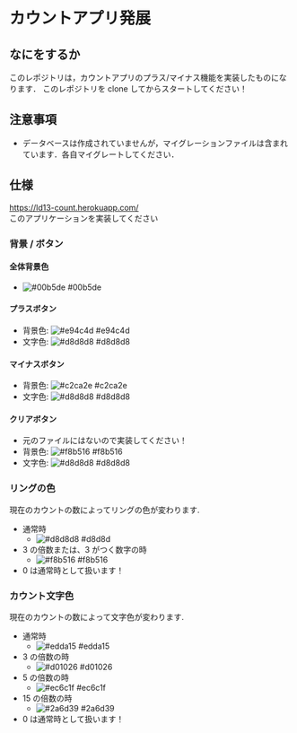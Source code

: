 # カウントアプリ発展

## なにをするか

このレポジトリは，カウントアプリのプラス/マイナス機能を実装したものになります．
このレポジトリを clone してからスタートしてください！

## 注意事項

- データベースは作成されていませんが，マイグレーションファイルは含まれています．各自マイグレートしてください．

## 仕様

https://ld13-count.herokuapp.com/ <br>
このアプリケーションを実装してください

### 背景 / ボタン

#### 全体背景色

- ![#00b5de](https://via.placeholder.com/15/00b5de/000000?text=+) #00b5de

#### プラスボタン

- 背景色: ![#e94c4d](https://via.placeholder.com/15/e94c4d/000000?text=+) #e94c4d
- 文字色: ![#d8d8d8](https://via.placeholder.com/15/d8d8d8/000000?text=+) #d8d8d8

#### マイナスボタン

- 背景色: ![#c2ca2e](https://via.placeholder.com/15/c2ca2e</000000?text=+) #c2ca2e
- 文字色: ![#d8d8d8](https://via.placeholder.com/15/d8d8d8/000000?text=+) #d8d8d8

#### クリアボタン

- 元のファイルにはないので実装してください！
- 背景色: ![#f8b516](https://via.placeholder.com/15/f8b516</000000?text=+) #f8b516
- 文字色: ![#d8d8d8](https://via.placeholder.com/15/d8d8d8/000000?text=+) #d8d8d8

### リングの色

現在のカウントの数によってリングの色が変わります.

- 通常時
  - ![#d8d8d8](https://via.placeholder.com/15/d8d8d8/000000?text=+) #d8d8d
- 3 の倍数または、3 がつく数字の時
  - ![#f8b516](https://via.placeholder.com/15/f8b516/000000?text=+) #f8b516
- 0 は通常時として扱います！

### カウント文字色

現在のカウントの数によって文字色が変わります.

- 通常時
  - ![#edda15](https://via.placeholder.com/15/edda15</000000?text=+) #edda15
- 3 の倍数の時
  - ![#d01026](https://via.placeholder.com/15/d01026</000000?text=+) #d01026 
- 5 の倍数の時
  - ![#ec6c1f](https://via.placeholder.com/15/ec6c1f</000000?text=+) #ec6c1f
- 15 の倍数の時
  - ![#2a6d39](https://via.placeholder.com/15/2a6d39</000000?text=+) #2a6d39
- 0 は通常時として扱います！